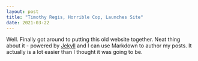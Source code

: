 ```yaml
---
layout: post
title: "Timothy Regis, Horrible Cop, Launches Site"
date: 2021-03-22
---
```


Well. Finally got around to putting this old website together. Neat thing about it - powered by [Jekyll](http://jekyllrb.com) and I can use Markdown to author my posts. It actually is a lot easier than I thought it was going to be.
